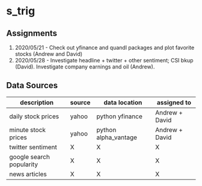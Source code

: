 # s_trig

## Assignments
1. 2020/05/21 - Check out yfinance and quandl packages and plot favorite stocks (Andrew and David)
2. 2020/05/28 - Investigate headline + twitter + other sentiment; CSI bkup (David). Investigate company earnings and oil (Andrew).

## Data Sources
description | source | data location | assigned to
------------|--------|---------------|------------
daily stock prices|yahoo|python yfinance|Andrew + David 
minute stock prices|yahoo|python alpha\_vantage|Andrew + David 
twitter sentiment|X|X|X
google search popularity|X|X|X|
news articles|X|X|X|

